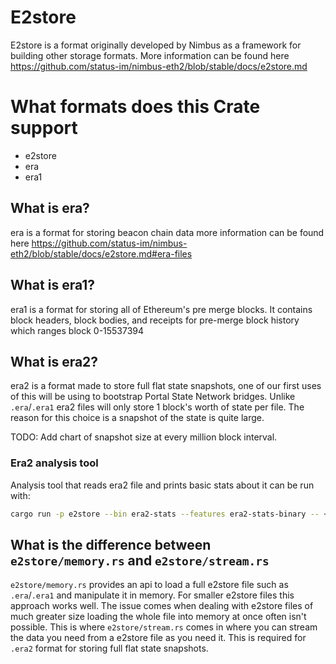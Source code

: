 # E2store

E2store is a format originally developed by Nimbus as a framework for building other storage formats. More information can be found here https://github.com/status-im/nimbus-eth2/blob/stable/docs/e2store.md


# What formats does this Crate support
- e2store
- era
- era1

## What is era?
era is a format for storing beacon chain data more information can be found here https://github.com/status-im/nimbus-eth2/blob/stable/docs/e2store.md#era-files

## What is era1?

era1 is a format for storing all of Ethereum's pre merge blocks. It contains block headers, block bodies, and receipts for pre-merge block history which ranges block 0-15537394

## What is era2?

era2 is a format made to store full flat state snapshots, one of our first uses of this will be using to bootstrap Portal State Network bridges. Unlike `.era`/`.era1` era2 files will only store 1 block's worth of state per file. The reason for this choice is a snapshot of the state is quite large.

TODO: Add chart of snapshot size at every million block interval.

### Era2 analysis tool

Analysis tool that reads era2 file and prints basic stats about it can be run with:

```bash
cargo run -p e2store --bin era2-stats --features era2-stats-binary -- <path>
```

## What is the difference between `e2store/memory.rs` and `e2store/stream.rs`

`e2store/memory.rs` provides an api to load a full e2store file such as `.era`/`.era1` and manipulate it in memory. For smaller e2store files this approach works well. The issue comes when dealing with e2store files of much greater size loading the whole file into memory at once often isn't possible. This is where `e2store/stream.rs` comes in where you can stream the data you need from a e2store file as you need it. This is required for `.era2` format for storing full flat state snapshots.
